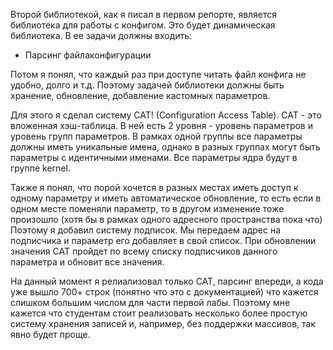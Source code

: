 Второй библиотекой, как я писал в первом репорте, является библиотека для работы с конфигом.
Это будет динамическая библиотека. 
В ее задачи должны входить:
 - Парсинг файлаконфигурации

 Потом я понял, что каждый раз при доступе читать файл конфига не удобно, долго и т.д. Поэтому
 задачей библиотеки должны быть хранение, обновление, добавление кастомных параметров.

 Для этого я сделал систему CAT! (Configuration Access Table).
 CAT - это вложенная хэш-таблица. В ней есть 2 уровня - уровень параметров и уровень групп параметров.
 В рамках одной группы все параметры должны иметь уникальные имена, однако в разных группах могут быть параметры
 с идентичными именами. Все параметры ядра будут в группе kernel.

Также я понял, что порой хочется в разных местах иметь доступ к одному параметру и иметь автоматическое обновление, то есть
если в одном месте поменяли параметр, то в другом изменение тоже произошло (хотя бы в рамках одного адресного пространства пока что)
Поэтому я добавил систему подписок. Мы передаем адрес на подписчика и параметр его добавляет в свой список. При обновлении значения
CAT пройдет по всему списку подписчиков данного параметра и обновит все значения.

На данный момент я релиализовал только CAT, парсинг впереди, а кода уже вышло 700+ строк (понятно что это с документацией) что кажется 
слишком большим числом для части первой лабы. Поэтому мне кажется что студентам стоит реализовать несколько более простую систему хранения записей
и, например, без поддержки массивов, так явно будет проще.